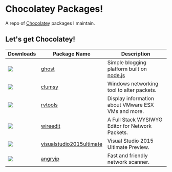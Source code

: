 # Chocolatey Packages!
A repo of [Chocolatey] packages I maintain.

## Let's get Chocolatey!
| Downloads | Package Name                    | Description                                                          |
|-----------|---------------------------------|----------------------------------------------------------------------|
| [![](http://img.shields.io/chocolatey/dt/ghost.svg)](https://chocolatey.org/packages/ghost) | [ghost]                          | Simple blogging platform built on [node.js]                          |
| [![](http://img.shields.io/chocolatey/dt/clumsy.svg)](https://chocolatey.org/packages/clumsy) | [clumsy]                        | Windows networking tool to alter packets.                            |
| [![](http://img.shields.io/chocolatey/dt/rvtools.svg)](https://chocolatey.org/packages/rvtools) | [rvtools]                        | Display information about VMware ESX VMs and more.                   |
| [![](http://img.shields.io/chocolatey/dt/wireedit.svg)](https://chocolatey.org/packages/wireedit) | [wireedit]                       | A Full Stack WYSIWYG Editor for Network Packets.                     |
| [![](http://img.shields.io/chocolatey/dt/visualstudio2015ultimate.svg)](https://chocolatey.org/packages/visualstudio2015ultimate) | [visualstudio2015ultimate]        | Visual Studio 2015 Ultimate Preview.                                          |
| [![](http://img.shields.io/chocolatey/dt/angryip.svg)](https://chocolatey.org/packages/angryip) | [angryip]                        | Fast and friendly network scanner.                                   |


<!-- Links -->

[Chocolatey]: https://chocolatey.org/
[clumsy]: https://chocolatey.org/packages/clumsy
[rvtools]: https://chocolatey.org/packages/rvtools
[ghost]: https://chocolatey.org/packages/ghost
[wireedit]: https://chocolatey.org/packages/wireedit
[rust]: https://chocolatey.org/packages/rust
[pull request]: https://github.com/mwrock/Chocolatey-Packages/pull/23
[node.js]: http://nodejs.org/
[visualstudio2015ultimate]: https://chocolatey.org/packages/visualstudio2015ultimate
[rescuetime]: https://www.rescuetime.com/installers/RescueTimeInstaller.exe
[firefox-dev]: https://chocolatey.org/packages/firefox-dev
[angryip]: https://chocolatey.org/packages/angryip
